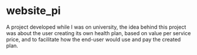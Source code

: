 # website_pi
A project developed while I was on university, the idea behind this project was about the user creating its own health plan, based on value per service price, and to facilitate how the end-user would use and pay the created plan.
